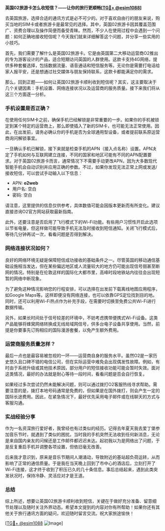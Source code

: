 **英国02旅游卡怎么收短信？——让你的旅行更顺畅[[TG💪+ @esim1088](https://t.me/s/esim1088)]**

去英国旅游，选择合适的通讯方式是必不可少的。对于喜欢自由行的朋友来说，购买当地的SIM卡或者旅游卡是最常见的选择。其中，英国02旅游卡因其覆盖范围广、资费合理以及操作简便而备受青睐。然而，不少人在使用过程中会遇到一个问题：如何正确地接收短信呢？今天我们就来详细解答这个问题，并分享一些实用的小技巧。

首先，我们需要了解什么是英国02旅游卡。它是由英国第二大移动运营商O2推出的专为游客设计的产品，适合短期访问英国的人群使用。这款卡支持4G网络，提供多种套餐选择，包括数据流量、语音通话和短信服务等。无论你是需要打电话给家人报平安，还是想通过社交媒体与朋友保持联系，这款卡都能满足你的需求。

那么，回到正题——如何让英国02旅游卡顺利收到短信呢？其实，这主要取决于几个关键因素：手机设置、网络连接状况以及运营商的服务质量。接下来我们将从这三个方面逐一分析。

### 手机设置是否正确？

在使用任何SIM卡之前，确保手机已经解锁是非常重要的一步。如果你的手机被锁定到某个特定的运营商上，那么即使插入了新的SIM卡，也可能无法正常使用。因此，在出发前，请务必确认你的手机是否为全球通用型设备，或者提前联系原运营商询问解锁事宜。

一旦确认手机已解锁，接下来就是检查手机的APN（接入点名称）设置。APN决定了手机如何与互联网建立连接，不同的国家和地区可能有不同的APN配置要求。对于英国02旅游卡而言，通常情况下不需要手动更改APN，因为大多数现代智能手机会自动识别并应用正确的参数。不过，如果你发现无法正常上网或发送/接收短信，可以尝试手动输入以下信息：

- APN: **o2web**
- 用户名: 空白
- 密码: 空白

请注意，这里提供的信息仅供参考，具体数值可能会因版本更新而有所变化。建议直接咨询O2官方网站获取最新指南。

此外，还要注意是否启用了飞行模式下的Wi-Fi功能。有些用户习惯性开启此选项以节省电量，但这样做可能导致手机无法及时接收到短信通知。关闭飞行模式后，等待几分钟再试一次，看看问题是否得到解决。

### 网络连接状况如何？

良好的网络环境无疑是保障短信成功接收的基础条件之一。尽管英国的移动通信基础设施相当发达，但在某些偏远地区或人流量较大的地方仍可能出现信号弱甚至断网的情况。特别是在伦敦这样的国际化大都市里，高峰时段地铁站内往往会出现短暂的网络中断现象。

为了避免这种情况影响您的行程安排，可以选择在出发前下载离线地图应用程序，如Google Maps等。这样即便没有网络连接，也可以依靠GPS定位找到目的地。同时，还可以利用Wi-Fi热点作为补充手段，在需要时切换至免费公共Wi-Fi进行数据传输。

另外，如果长时间处于信号较差的环境中，不妨考虑携带便携式Wi-Fi设备。这类产品能够将蜂窝网络转换成无线局域网信号，供多台电子设备共享使用。当然，前提是你要事先订购相应的国际漫游套餐，以免产生额外费用。

### 运营商服务质量怎样？

最后一点也是最容易被忽视的一环——运营商自身的服务水平。虽然O2是一家历史悠久且口碑不错的电信公司，但在实际运营中难免会出现偶发性故障。例如，有时由于系统升级或其他技术原因，部分用户的短信接收功能可能会暂时失效。面对这类情况，最好的办法就是耐心等待一段时间，看看问题是否会自行恢复。

如果经过多次尝试仍然未能解决问题，则可以通过拨打O2客服热线寻求帮助。需要注意的是，拨打本地号码通常是免费的，但如果是在国外拨打，则会产生一定的国际长途费用。因此，在紧急情况下，最好优先采用电子邮件或在线聊天的方式与客服沟通。

### 实战经验分享

作为一名资深旅行爱好者，我曾经也有过类似的经历。记得去年夏天我去爱丁堡参加音乐节时，就遇到了类似的困扰。当时我的手机突然无法收到任何新消息，无论是来自国内亲友的问候还是工作邮件都迟迟未达。起初我以为是网络出了问题，于是反复重启手机并调整各项设置，但依旧毫无改善。

后来我才意识到，原来是音乐节期间人潮涌动，导致附近的基站超负荷运转，从而影响了正常的通信质量。于是我在当天晚上回到了市中心的酒店后，立刻打开了Wi-Fi连接，这才终于收到了积压已久的几十条信息。事后总结起来，遇到此类突发状况时，保持冷静、灵活应对才是王道。

### 总结

综上所述，想要让英国02旅游卡顺利收到短信，关键在于做好充分准备、留意细节处理以及随时关注外界动态。希望本文提到的内容对你有所帮助！如果你还有其他关于旅行通讯方面的疑问，欢迎随时留言交流。祝大家旅途愉快！

[[TG💪+ @esim1088](https://t.me/s/esim1088) ![Image](https://i.postimg.cc/4NQfJmqS/Snipaste-2025-05-13-00-14-12.png)]